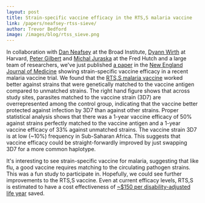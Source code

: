 ```yaml
---
layout: post
title: Strain-specific vaccine efficacy in the RTS,S malaria vaccine
link: /papers/neafsey-rtss-sieve/
author: Trevor Bedford
image: /images/blog/rtss_sieve.png
---
```


In collaboration with [Dan Neafsey](https://www.broadinstitute.org/bios/daniel-neafsey) at the Broad Institute, [Dyann Wirth](http://www.hsph.harvard.edu/dyann-wirth/) at Harvard, [Peter Gilbert](https://www.fredhutch.org/en/labs/profiles/gilbert-peter.html) and [Michal Juraska](https://www.fredhutch.org/en/labs/profiles/juraska-michal.html) at the Fred Hutch and a large team of researchers, we've just published [a paper](/papers/neafsey-rtss-sieve/) in the [New England Journal of Medicine](https://doi.org/10.1056/NEJMoa1505819) showing strain-specific vaccine efficacy in a recent malaria vaccine trial. We found that the [RTS,S malaria vaccine](https://en.wikipedia.org/wiki/RTS,S) worked better against strains that were genetically matched to the vaccine antigen compared to unmatched strains. The right hand figure shows that across study sites, parasites matched to the vaccine strain (3D7) are overrepresented among the control group, indicating that the vaccine better protected against infection by 3D7 than against other strains. Proper statistical analysis shows that there was a 1-year vaccine efficacy of 50% against strains perfectly matched to the vaccine antigen and a 1-year vaccine efficacy of 33% against unmatched strains. The vaccine strain 3D7 is at low (~10%) frequency in Sub-Saharan Africa. This suggests that vaccine efficacy could be straight-forwardly improved by just swapping 3D7 for a more common haplotype.

It's interesting to see strain-specific vaccine for malaria, suggesting that like flu, a good vaccine requires matching to the circulating pathogen strains. This was a fun study to participate in. Hopefully, we could see further improvements to the RTS,S vaccine. Even at current efficacy levels, RTS,S is estimated to have a cost effectiveness of [~$150 per disability-adjusted life year](http://www.malariajournal.com/content/13/1/66) saved.
